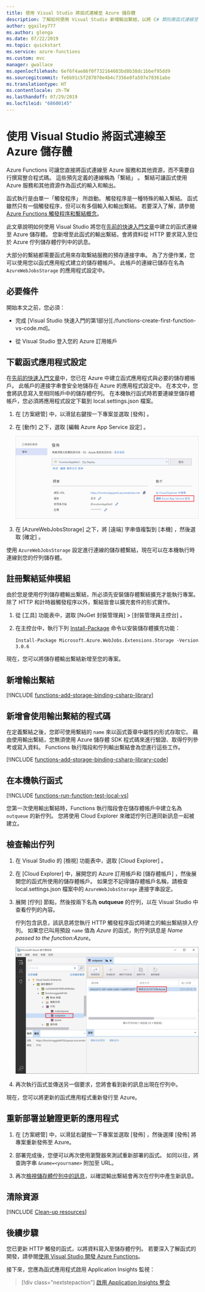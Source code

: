 ```yaml
---
title: 使用 Visual Studio 將函式連線至 Azure 儲存體
description: 了解如何使用 Visual Studio 新增輸出繫結，以將 C# 類別庫函式連線至 Azure 儲存體佇列。
author: ggailey777
ms.author: glenga
ms.date: 07/22/2019
ms.topic: quickstart
ms.service: azure-functions
ms.custom: mvc
manager: gwallace
ms.openlocfilehash: 6ef6f4ae86f0f732164603bd8b38dc1bbef95dd9
ms.sourcegitcommit: fe6b91c5f287078e4b4c7356e0fa597e78361abe
ms.translationtype: HT
ms.contentlocale: zh-TW
ms.lasthandoff: 07/29/2019
ms.locfileid: "68600145"
---
```

# <a name="connect-functions-to-azure-storage-using-visual-studio"></a>使用 Visual Studio 將函式連線至 Azure 儲存體

Azure Functions 可讓您直接將函式連線至 Azure 服務和其他資源，而不需要自行撰寫整合程式碼。 這些預先定義的連線稱為「繫結」  。 繫結可讓函式使用 Azure 服務和其他資源作為函式的輸入和輸出。

函式執行是由單一「觸發程序」  所啟動。 觸發程序是一種特殊的輸入繫結。 函式雖然只有一個觸發程序，但可以有多個輸入和輸出繫結。 若要深入了解，請參閱 [Azure Functions 觸發程序和繫結概念](functions-triggers-bindings.md)。

此文章說明如何使用 Visual Studio 將您在[先前的快速入門文章]中建立的函式連線至 Azure 儲存體。 您新增至此函式的輸出繫結，會將資料從 HTTP 要求寫入至位於 Azure 佇列儲存體佇列中的訊息。 

大部分的繫結都需要函式用來存取繫結服務的預存連接字串。 為了方便作業，您可以使用您以函式應用程式建立的儲存體帳戶。 此帳戶的連線已儲存在名為 `AzureWebJobsStorage` 的應用程式設定中。  

## <a name="prerequisites"></a>必要條件

開始本文之前，您必須： 

 - 完成 [Visual Studio 快速入門的第1部分][./functions-create-first-function-vs-code.md]。 

- 從 Visual Studio 登入您的 Azure 訂用帳戶

## <a name="download-the-function-app-settings"></a>下載函式應用程式設定

在[先前的快速入門文章](functions-create-first-function-vs-code.md)中，您已在 Azure 中建立函式應用程式與必要的儲存體帳戶。 此帳戶的連接字串會安全地儲存在 Azure 的應用程式設定中。 在本文中，您會將訊息寫入至相同帳戶中的儲存體佇列。 在本機執行函式時若要連線至儲存體帳戶，您必須將應用程式設定下載到 local.settings.json  檔案。 

1. 在 [方案總管]  中，以滑鼠右鍵按一下專案並選取 [發佈]  。 

1. 在 [動作]  之下，選取 [編輯 Azure App Service 設定]  。 

    ![編輯應用程式設定](media/functions-add-output-binding-storage-queue-vs/edit-app-settings.png)

1. 在 [AzureWebJobsStorage]  之下，將 [遠端]  字串值複製到 [本機]  ，然後選取 [確定]  。 

使用 `AzureWebJobsStorage` 設定進行連線的儲存體繫結，現在可以在本機執行時連線到您的佇列儲存體。

## <a name="register-binding-extensions"></a>註冊繫結延伸模組

由於您是使用佇列儲存體輸出繫結，所必須先安裝儲存體繫結擴充才能執行專案。 除了 HTTP 和計時器觸發程序以外，繫結皆會以擴充套件的形式實作。 

1. 從 [工具]  功能表中，選取 [NuGet 封裝管理員]   > [封裝管理員主控台]  。 

1. 在主控台中，執行下列 [Install-Package](/nuget/tools/ps-ref-install-package) 命令以安裝儲存體擴充功能：

    ```Command
    Install-Package Microsoft.Azure.WebJobs.Extensions.Storage -Version 3.0.6
    ````

現在，您可以將儲存體輸出繫結新增至您的專案。

## <a name="add-an-output-binding"></a>新增輸出繫結

[!INCLUDE [functions-add-storage-binding-csharp-library](../../includes/functions-add-storage-binding-csharp-library.md)]

## <a name="add-code-that-uses-the-output-binding"></a>新增會使用輸出繫結的程式碼

在定義繫結之後，您即可使用繫結的 `name` 來以函式簽章中屬性的形式存取它。 藉由使用輸出繫結，您無須使用 Azure 儲存體 SDK 程式碼來進行驗證、取得佇列參考或寫入資料。 Functions 執行階段和佇列輸出繫結會為您進行這些工作。

[!INCLUDE [functions-add-storage-binding-csharp-library-code](../../includes/functions-add-storage-binding-csharp-library-code.md)]

## <a name="run-the-function-locally"></a>在本機執行函式

[!INCLUDE [functions-run-function-test-local-vs](../../includes/functions-run-function-test-local-vs.md)]

您第一次使用輸出繫結時，Functions 執行階段會在儲存體帳戶中建立名為 `outqueue` 的新佇列。 您將使用 Cloud Explorer 來確認佇列已連同新訊息一起被建立。

## <a name="examine-the-output-queue"></a>檢查輸出佇列

1. 在 Visual Studio 的 [檢視]  功能表中，選取 [Cloud Explorer]  。

1. 在 [Cloud Explorer]  中，展開您的 Azure 訂用帳戶和 [儲存體帳戶]  ，然後展開您的函式所使用的儲存體帳戶。 如果您不記得儲存體帳戶名稱，請檢查 local.settings.json  檔案中的 `AzureWebJobsStorage` 連接字串設定。  

1. 展開 [佇列]  節點，然後按兩下名為 **outqueue** 的佇列，以在 Visual Studio 中查看佇列的內容。 

   佇列包含訊息，該訊息將您執行 HTTP 觸發程序函式時建立的輸出繫結排入佇列。 如果您已叫用預設 `name` 值為 *Azure* 的函式，則佇列訊息是 *Name passed to the function:Azure*。

    ![Azure 儲存體總管中顯示的佇列訊息](./media/functions-add-output-binding-storage-queue-vs-code/function-queue-storage-output-view-queue.png)

1. 再次執行函式並傳送另一個要求，您將會看到新的訊息出現在佇列中。  

現在，您可以將更新的函式應用程式重新發行至 Azure。

## <a name="redeploy-and-verify-the-updated-app"></a>重新部署並驗證更新的應用程式

1. 在 [方案總管]  中，以滑鼠右鍵按一下專案並選取 [發佈]  ，然後選擇 [發佈]  將專案重新發佈至 Azure。

1. 部署完成後，您便可以再次使用瀏覽器來測試重新部署的函式。 如同以往，將查詢字串 `&name=<yourname>` 附加至 URL。

1. 再次[檢視儲存體佇列中的訊息](#examine-the-output-queue)，以確認輸出繫結會再次在佇列中產生新訊息。

## <a name="clean-up-resources"></a>清除資源

[!INCLUDE [Clean-up resources](../../includes/functions-quickstart-cleanup.md)]

## <a name="next-steps"></a>後續步驟

您已更新 HTTP 觸發的函式，以將資料寫入至儲存體佇列。 若要深入了解函式的開發，請參閱[使用 Visual Studio 開發 Azure Functions](functions-develop-vs.md)。

接下來，您應為函式應用程式啟用 Application Insights 監視：

> [!div class="nextstepaction"]
> [啟用 Application Insights 整合](functions-monitoring.md#manually-connect-an-app-insights-resource)

[Azure Storage Explorer]: https://storageexplorer.com/
[先前的快速入門文章]: functions-create-your-first-function-visual-studio.md
